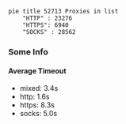 
```mermaid
pie title 52713 Proxies in list
    "HTTP" : 23276
    "HTTPS": 6940
    "SOCKS" : 28562
```

### Some Info
#### Average Timeout

- mixed: 3.4s
- http: 1.6s
- https: 8.3s
- socks: 5.0s